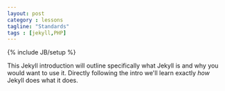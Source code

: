 ```yaml
---
layout: post
category : lessons
tagline: "Standards"
tags : [jekyll,PHP]
---
```

{% include JB/setup %}


This Jekyll introduction will outline specifically  what Jekyll is and why you would want to use it.
Directly following the intro we'll learn exactly _how_ Jekyll does what it does.

